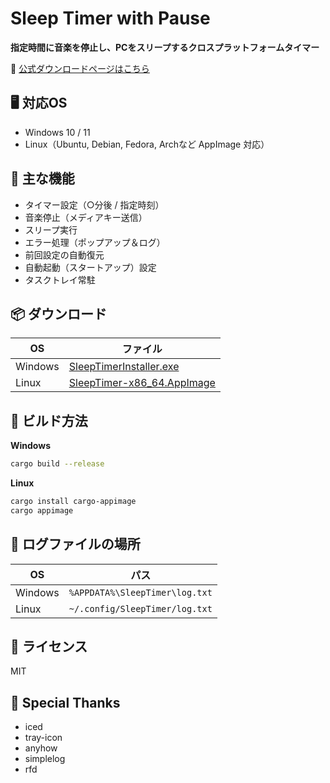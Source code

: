 # Sleep Timer with Pause

**指定時間に音楽を停止し、PCをスリープするクロスプラットフォームタイマー**

📢 [公式ダウンロードページはこちら](https://tororoMeshi.github.io/sleep-timer-gui/)

## 🖥 対応OS

- Windows 10 / 11
- Linux（Ubuntu, Debian, Fedora, Archなど AppImage 対応）

## 🔧 主な機能

- タイマー設定（○分後 / 指定時刻）
- 音楽停止（メディアキー送信）
- スリープ実行
- エラー処理（ポップアップ＆ログ）
- 前回設定の自動復元
- 自動起動（スタートアップ）設定
- タスクトレイ常駐

## 📦 ダウンロード

| OS     | ファイル                                    |
|--------|---------------------------------------------|
| Windows| [SleepTimerInstaller.exe](https://github.com/tororoMeshi/sleep-timer-gui/releases/latest/download/SleepTimerInstaller.exe) |
| Linux  | [SleepTimer-x86_64.AppImage](https://github.com/tororoMeshi/sleep-timer-gui/releases/latest/download/SleepTimer-x86_64.AppImage) |

## 📝 ビルド方法

**Windows**

```bash
cargo build --release
````

**Linux**

```bash
cargo install cargo-appimage
cargo appimage
```

## 📝 ログファイルの場所

| OS      | パス                             |
| ------- | ------------------------------ |
| Windows | `%APPDATA%\SleepTimer\log.txt` |
| Linux   | `~/.config/SleepTimer/log.txt` |

## 🧩 ライセンス

MIT

## 🙏 Special Thanks

* iced
* tray-icon
* anyhow
* simplelog
* rfd